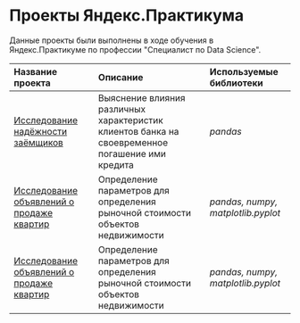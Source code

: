 # Проекты Яндекс.Практикума

Данные проекты были выполнены в ходе обучения в Яндекс.Практикуме по профессии "Специалист по Data Science".

| Название проекта | Описание | Используемые библиотеки | 
| :---------------------- | :---------------------- | :---------------------- |
| [Исследование надёжности заёмщиков](reliability_of_borrowers) | Выяснение влияния различных характеристик клиентов банка на своевременное погашение ими кредита | *pandas* |
| [Исследование объявлений о продаже квартир](the_cost_of_apartments) | Определение параметров для определения рыночной стоимости объектов недвижимости | *pandas, numpy, matplotlib.pyplot* |
| [Исследование объявлений о продаже квартир](the_cost_of_apartments) | Определение параметров для определения рыночной стоимости объектов недвижимости | *pandas, numpy, matplotlib.pyplot* |
